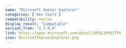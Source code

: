 ```yaml
---
name: "Microsoft Sensor Explorer"
categories: ['dev-tools']
compatibility: native
display_result: "Compatible"
version_from: "2.7.0.0"
link: https://apps.microsoft.com/detail/9PGL3XPQ1TPX
icon: MicrosoftSensorExplorer.png
---
```

